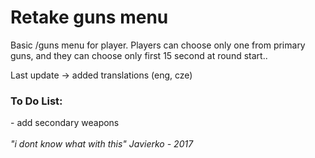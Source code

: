 <h1>Retake guns menu</h1>

Basic /guns menu for player.
Players can choose only one from primary guns, and they can choose only first 15 second at round start..

Last update -> added translations (eng, cze)


<h3>To Do List:</h3>
- add secondary weapons
</br>
</br>
<i>"i dont know what with this" Javierko - 2017</i>
